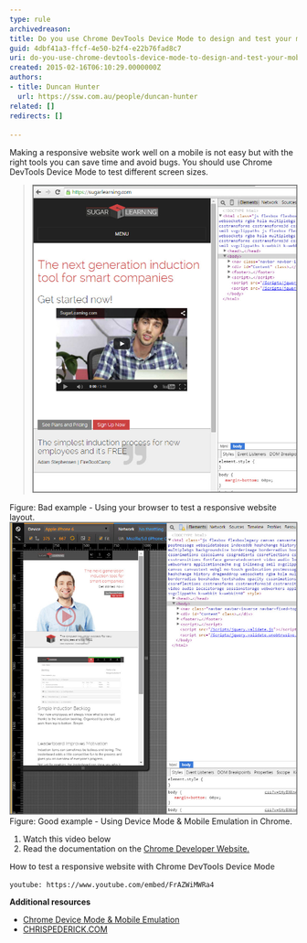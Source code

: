 ```yaml
---
type: rule
archivedreason: 
title: Do you use Chrome DevTools Device Mode to design and test your mobile views?
guid: 4dbf41a3-ffcf-4e50-b2f4-e22b76fad8c7
uri: do-you-use-chrome-devtools-device-mode-to-design-and-test-your-mobile-views
created: 2015-02-16T06:10:29.0000000Z
authors:
- title: Duncan Hunter
  url: https://ssw.com.au/people/duncan-hunter
related: []
redirects: []

---
```


Making a responsive website work well on a mobile is not easy but with the right tools you can save time and avoid bugs. You should use Chrome DevTools Device Mode to test different screen sizes.





 

<!--endintro-->


> ![](bad-rules-testing-responsivewebsites.jpg)

Figure: Bad example - Using your browser to test a responsive website layout.
![2015-02-16_17-44-01.jpg](2015-02-16_17-44-01.jpg)
Figure: Good example - Using Device Mode & Mobile Emulation in Chrome.
1. Watch this video below
2. Read the documentation on the [Chrome Developer Website.](https://developer.chrome.com/devtools/docs/device-mode)


<font color="#555555" face="arial, helvetica, sans-serif"> <strong>How to test a responsive website with Chrome DevTools Device Mode</strong> </font>


`youtube: https://www.youtube.com/embed/FrAZWiMWRa4`
 


 **Additional resources** <font color="#555555"><span style="font-size:11px;"><br></span></font>
* [Chrome Device Mode & Mobile Emulation](https://developer.chrome.com/devtools/docs/device-mode)
* [CHRISPEDERICK.COM](http://chrispederick.com/work/web-developer/)
